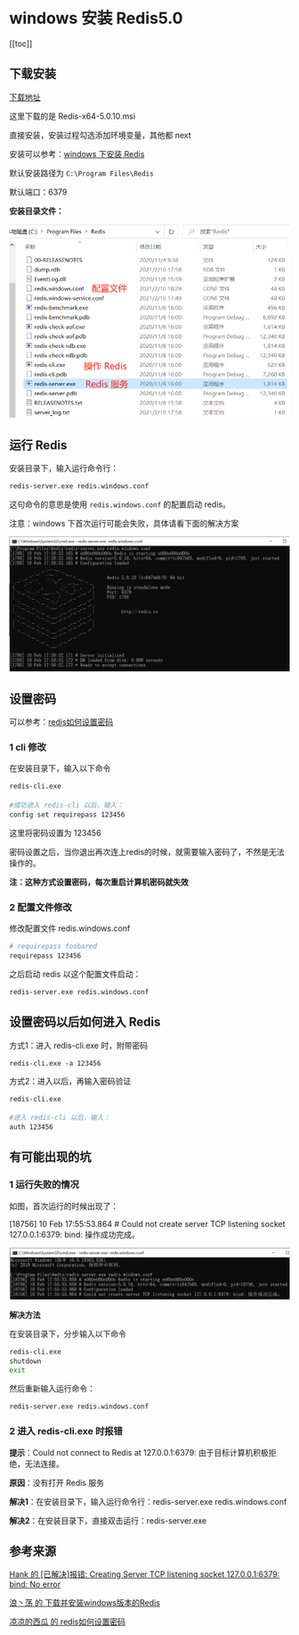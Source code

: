 # windows 安装 Redis5.0

[[toc]]



## 下载安装

[下载地址](https://github.com/tporadowski/redis/releases)

这里下载的是 Redis-x64-5.0.10.msi

直接安装，安装过程勾选添加环境变量，其他都 next

安装可以参考：[windows 下安装 Redis](https://blog.csdn.net/leisure_life/article/details/82078233)

默认安装路径为 `C:\Program Files\Redis`

默认端口：6379

**安装目录文件：**

![img](../images/1887659-20210210184741077-1846552995.png)

 

## 运行 Redis

安装目录下，输入运行命令行：

```bash
redis-server.exe redis.windows.conf
```

这句命令的意思是使用 `redis.windows.conf` 的配置启动 redis。

注意：windows 下首次运行可能会失败，具体请看下面的解决方案

![img](../images/1887659-20210210181723016-126099768.png)

 

## 设置密码

可以参考：[redis如何设置密码](https://blog.csdn.net/qq_42815754/article/details/83827375)

### 1 cli 修改

在安装目录下，输入以下命令

```bash
redis-cli.exe

#成功进入 redis-cli 以后，输入：
config set requirepass 123456
```

这里将密码设置为 123456

密码设置之后，当你退出再次连上redis的时候，就需要输入密码了，不然是无法操作的。

**注：这种方式设置密码，每次重启计算机密码就失效**

### 2 配置文件修改 

修改配置文件 redis.windows.conf

```bash
# requirepass foobared
requirepass 123456
```

之后启动 redis 以这个配置文件启动：

```bash
redis-server.exe redis.windows.conf
```

 

## 设置密码以后如何进入 Redis

方式1：进入 redis-cli.exe 时，附带密码

```
redis-cli.exe -a 123456
```

方式2：进入以后，再输入密码验证

```bash
redis-cli.exe

#进入 redis-cli 以后，输入：
auth 123456
```

 

## 有可能出现的坑

### 1 运行失败的情况

如图，首次运行的时候出现了：

[18756] 10 Feb 17:55:53.864 # Could not create server TCP listening socket 127.0.0.1:6379: bind: 操作成功完成。

![img](../images/1887659-20210210180523885-1692450684.png)

**解决方法**

在安装目录下，分步输入以下命令

```bash
redis-cli.exe
shutdown
exit
```

然后重新输入运行命令：

```bash
redis-server.exe redis.windows.conf
```

### 2 进入 redis-cli.exe 时报错

**提示**：Could not connect to Redis at 127.0.0.1:6379: 由于目标计算机积极拒绝，无法连接。

**原因**：没有打开 Redis 服务

**解决1**：在安装目录下，输入运行命令行：redis-server.exe redis.windows.conf

**解决2**：在安装目录下，直接双击运行：redis-server.exe



## 参考来源

[Hank 的 [已解决]报错: Creating Server TCP listening socket 127.0.0.1:6379: bind: No error](https://www.cnblogs.com/hankleo/p/11751440.html )

[浪丶荡 的 下载并安装windows版本的Redis](https://blog.csdn.net/leisure_life/article/details/82078233)

[凉凉的西瓜 的 redis如何设置密码](https://blog.csdn.net/qq_42815754/article/details/83827375)


